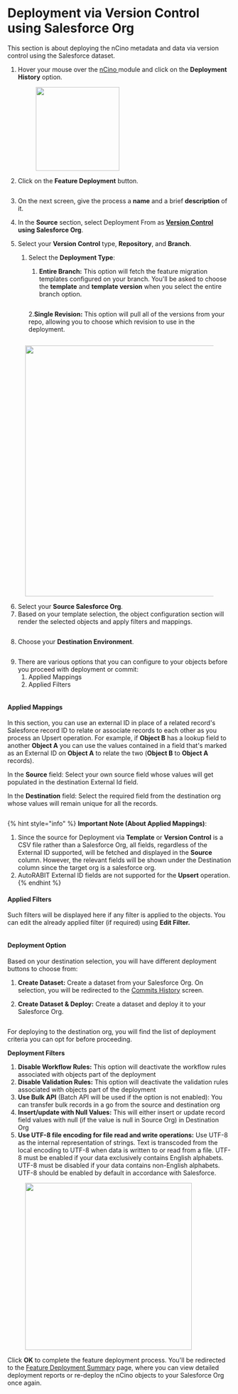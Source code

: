# Deployment via Version Control using Salesforce Org

This section is about deploying the nCino metadata and data via version control using the Salesforce dataset.

1.  Hover your mouse over the [nCino ](https://www.autorabit.com/industry-solution/banking-financial-services-ncino/)module and click on the **Deployment History** option.

    <figure><img src="https://cdn.document360.io/8711f4e7-c040-4616-aac9-d947f87e4619/Images/Documentation/image-1614514112387.png" alt="" width="188"><figcaption></figcaption></figure>
2. Click on the **Feature Deployment** button.

<figure><img src="https://cdn.document360.io/8711f4e7-c040-4616-aac9-d947f87e4619/Images/Documentation/image-1614514363853.png" alt=""><figcaption></figcaption></figure>

3. On the next screen, give the process a **name** and a brief **description** of it.
4. In the **Source** section, select Deployment From as [**Version Control**](https://www.autorabit.com/blog/8-benefits-of-version-control-in-salesforce-development/) **using Salesforce Org**.
5.  Select your **Version Control** type, **Repository**, and **Branch**.

    1.  Select the **Deployment Type**:

        1. **Entire Branch:** This option will fetch the feature migration templates configured on your branch. You'll be asked to choose the **template** and **template version** when you select the entire branch option.



        <figure><img src="https://cdn.document360.io/8711f4e7-c040-4616-aac9-d947f87e4619/Images/Documentation/image-1622399421303.png" alt=""><figcaption></figcaption></figure>

        2.**Single Revision:** This option will pull all of the versions from your repo, allowing you to choose which revision to use in the deployment.



    <figure><img src="https://cdn.document360.io/8711f4e7-c040-4616-aac9-d947f87e4619/Images/Documentation/image-1622399568329.png" alt=""><figcaption></figcaption></figure>

<figure><img src="https://cdn.document360.io/8711f4e7-c040-4616-aac9-d947f87e4619/Images/Documentation/image-1622173622447.png" alt="" width="563"><figcaption></figcaption></figure>

6. Select your **Source Salesforce Org**.
7. Based on your template selection, the object configuration section will render the selected objects and apply filters and mappings.

<figure><img src="https://cdn.document360.io/8711f4e7-c040-4616-aac9-d947f87e4619/Images/Documentation/image-1622399677028.png" alt=""><figcaption></figcaption></figure>

8. Choose your **Destination Environment**.

<figure><img src="https://cdn.document360.io/8711f4e7-c040-4616-aac9-d947f87e4619/Images/Documentation/image-1622399738838.png" alt=""><figcaption></figcaption></figure>

9. There are various options that you can configure to your objects before you proceed with deployment or commit:
   1. Applied Mappings
   2. Applied Filters



<figure><img src="https://cdn.document360.io/8711f4e7-c040-4616-aac9-d947f87e4619/Images/Documentation/image-1622399889928.png" alt=""><figcaption></figcaption></figure>

#### Applied Mappings <a href="#applied-mappings" id="applied-mappings"></a>

In this section, you can use an external ID in place of a related record's Salesforce record ID to relate or associate records to each other as you process an Upsert operation. For example, if **Object B** has a lookup field to another **Object A** you can use the values contained in a field that's marked as an External ID on **Object A** to relate the two (**Object B** to **Object A** records).

In the **Source** field: Select your own source field whose values will get populated in the destination External Id field.

In the **Destination** field: Select the required field from the destination org whose values will remain unique for all the records.

<figure><img src="https://cdn.document360.io/8711f4e7-c040-4616-aac9-d947f87e4619/Images/Documentation/image-1618515786180.png" alt=""><figcaption></figcaption></figure>

{% hint style="info" %}
**Important Note (About Applied Mappings)**:

1. Since the source for Deployment via **Template** or **Version Control** is a CSV file rather than a Salesforce Org, all fields, regardless of the External ID supported, will be fetched and displayed in the **Source** column. However, the relevant fields will be shown under the Destination column since the target org is a salesforce org.
2. AutoRABIT External ID fields are not supported for the **Upsert** operation.
{% endhint %}

#### Applied Filters <a href="#applied-filters" id="applied-filters"></a>

Such filters will be displayed here if any filter is applied to the objects. You can edit the already applied filter (if required) using **Edit Filter.**

<figure><img src="https://cdn.document360.io/8711f4e7-c040-4616-aac9-d947f87e4619/Images/Documentation/image-1622400015405.png" alt=""><figcaption></figcaption></figure>

#### Deployment Option <a href="#deployment-option" id="deployment-option"></a>

Based on your destination selection, you will have different deployment buttons to choose from:

1. **Create Dataset:** Create a dataset from your Salesforce Org. On selection, you will be redirected to the [Commits History](arm-features/commits-summary.md) screen.
2.  **Create Dataset & Deploy:** Create a dataset and deploy it to your Salesforce Org.

    <figure><img src="https://cdn.document360.io/8711f4e7-c040-4616-aac9-d947f87e4619/Images/Documentation/image-1622400163200.png" alt=""><figcaption></figcaption></figure>

For deploying to the destination org, you will find the list of deployment criteria you can opt for before proceeding.

**Deployment Filters**

1. **Disable Workflow Rules:** This option will deactivate the workflow rules associated with objects part of the deployment
2. **Disable Validation Rules:** This option will deactivate the validation rules associated with objects part of the deployment
3. **Use Bulk API** (Batch API will be used if the option is not enabled): You can transfer bulk records in a go from the source and destination org
4. **Insert/update with Null Values:** This will either insert or update record field values with null (if the value is null in Source Org) in Destination Org
5. **Use UTF-8 file encoding for file read and write operations:** Use UTF-8 as the internal representation of strings. Text is transcoded from the local encoding to UTF-8 when data is written to or read from a file. UTF-8 must be enabled if your data exclusively contains English alphabets. UTF-8 must be disabled if your data contains non-English alphabets. UTF-8 should be enabled by default in accordance with Salesforce.

<figure><img src="https://cdn.document360.io/8711f4e7-c040-4616-aac9-d947f87e4619/Images/Documentation/image-1670997599960.png" alt="" width="375"><figcaption></figcaption></figure>

Click **OK** to complete the feature deployment process. You'll be redirected to the [Feature Deployment Summary](feature-deployment-summary.md) page, where you can view detailed deployment reports or re-deploy the nCino objects to your Salesforce Org once again.

